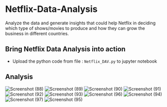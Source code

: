 # Netflix-Data-Analysis
Analyze the data and generate insights that could help Netflix in deciding which type of shows/movies to produce and how they can grow the business in different countries.
## Bring Netflix Data Analysis into action
- Upload the python code from file : ``` Netflix_DAV.py ``` to jupyter notebook
## Analysis

![Screenshot (88)](https://github.com/PurviSaini/Netflix-Data-Analysis/assets/101940722/bcc34cfb-bce4-48b2-86bb-2d43f5c9062e)
![Screenshot (89)](https://github.com/PurviSaini/Netflix-Data-Analysis/assets/101940722/9678a132-1089-4bf4-aac1-b57d18e3a9e8)
![Screenshot (90)](https://github.com/PurviSaini/Netflix-Data-Analysis/assets/101940722/7e39ea26-e81f-441c-a798-16854c853c2e)
![Screenshot (91)](https://github.com/PurviSaini/Netflix-Data-Analysis/assets/101940722/45369706-a34d-44cd-861f-df282542852c)
![Screenshot (92)](https://github.com/PurviSaini/Netflix-Data-Analysis/assets/101940722/c36e06a5-2bfe-4fce-ac44-431fd50c97f5)
![Screenshot (93)](https://github.com/PurviSaini/Netflix-Data-Analysis/assets/101940722/d858e1dd-9aa2-4a43-8b67-283a19f1692f)
![Screenshot (96)](https://github.com/PurviSaini/Netflix-Data-Analysis/assets/101940722/8bfe508a-ac39-4f76-93f0-556a50246360)
![Screenshot (94)](https://github.com/PurviSaini/Netflix-Data-Analysis/assets/101940722/b750955b-5aae-403d-8949-6560a8207360)
![Screenshot (97)](https://github.com/PurviSaini/Netflix-Data-Analysis/assets/101940722/2e239415-81b8-421f-945e-54d816994c91)
![Screenshot (95)](https://github.com/PurviSaini/Netflix-Data-Analysis/assets/101940722/dcbc6628-c99f-47f0-aa85-93f9ba0b0942)
